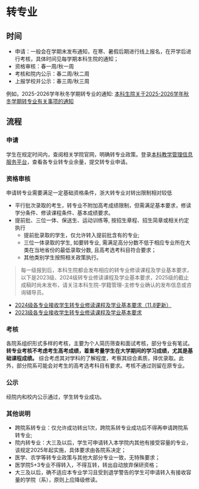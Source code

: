 # 转专业

## 时间

- 申请：一般会在学期末发布通知，在寒、暑假后期进行线上报名，在开学后进行考核，具体时间见每学期本科生院的通知；
- 资格审核：春一周/秋一周
- 考核和院内公示：春二周/秋二周
- 上报学校并公示：春三周/秋三周

例如，2025-2026学年秋冬学期转专业的通知: 
[本科生院关于2025-2026学年秋冬学期转专业有关事项的通知](https://bksy.zju.edu.cn/2025/0626/c28418a3064936/page.htm)

## 流程

### 申请

学生在规定时间内，查阅相关学院官网，明确转专业政策。登录[本科教学管理信息服务平台](https://zdbk.zju.edu.cn)，查看各专业转专业余量，提交转专业申请。

### 资格审核

申请转专业需要满足一定基础资格条件，浙大转专业对转出限制相对较低
- 平行批次录取的考生，转专业不附加高考成绩限制，但需满足基本要求，修读学分条件、修读课程条件、基本成绩要求。
- 提前批、三位一体、保送生、运动训练等, 按招生章程、招生简章或相关约定执行
	- 提前批录取的学生，仅允许转入提前批含有的专业; 
	- 三位一体录取的学生, 如要转专业, 需满足高分分数不低于相应专业所在大类在当地省份的最低录取分数, 且高考选考科目符合要求；
	- 其他类别学生按照相关政策执行。

>  每一级报到后，本科生院都会发布相应的转专业修读课程及学业基本要求，以下是2023级、2024级转专业修读课程及学业基本要求，2025级的截止成稿时尚未发布，请关注本科生院-学籍管理-主修专业确认的发布信息或咨询辅导员。

 - [2024级各专业接收学生转专业修读课程及学业基本要求（11.8更新）](https://bksy.zju.edu.cn/2024/0821/c28340a2954069/page.htm)
-  [2023级各专业接收学生转专业修读课程及学业基本要求](https://bksy.zju.edu.cn/2023/0822/c28340a2792514/page.htm)

### 考核

各院系组织形式多样的考核，主要为个人简历筛查和面试考核，部分专业有笔试。**转专业考核不考虑考生高考成绩，着重考量学生在大学期间的学习成绩，尤其是基础课程成绩。** 综合考虑其对学科的了解程度，考察其综合素质，择优录取。此外，部分院系可能会对考生的高考选考科目有要求。考核不通过则留在原专业。

### 公示

经院内和校内公示通过，学生转专业成功。

### 其他说明

- 跨院系转专业：仅允许成功转出1次，跨院系转专业成功后不得再申请跨院系转专业;
- 院内转专业：大三及以后，学生可申请转入本学院内其他有接受容量的专业，该规定2025年起实施，具体要求由各院系决定；
- 医学、农学等转专业政策与其他大部分专业一致，无特殊要求；
- 医学院5+3专业不得转入，不得互转，转出自动放弃保研资格；
- 大三及以后，确不适应本专业学习且受到退学警告的学生可申请转入有接收容量的学院（系），原则上应降级修读。


